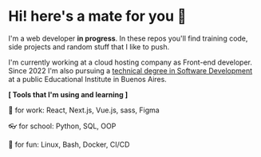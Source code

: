 # Hi! here's a mate for you 🧉

I'm a web developer **in progress**. In these repos you'll find training code, side projects and random stuff that I like to push.

I'm currently working at a cloud hosting company as Front-end developer.
Since 2022 I'm also pursuing a [technical degree in Software Development](https://www.ifts18.edu.ar/carreras/tsds/plan-tsds) at a public Educational Institute in Buenos Aires.

**[ Tools that I'm using and learning ]** 

👷 for work: React, Next.js, Vue.js, sass, Figma

👓 for school: Python, SQL, OOP

🐧 for fun: Linux, Bash, Docker, CI/CD